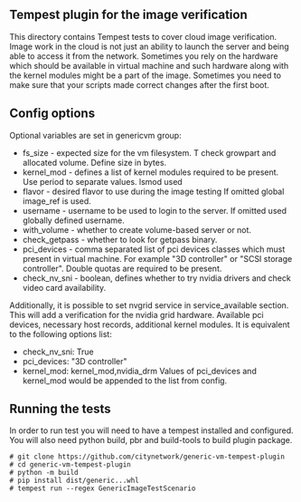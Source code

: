 Tempest plugin for the image verification
---------------

This directory contains Tempest tests to cover cloud
image verification. Image work in the cloud is not just
an ability to launch the server and being able to access
it from the network. Sometimes you rely on the hardware
which should be available in virtual machine and such
hardware along with the kernel modules might be a part of
the image. Sometimes you need to make sure that your
scripts made correct changes after the first boot.

Config options
---------------

Optional variables are set in genericvm group:
* fs_size - expected size for the vm filesystem. T check
growpart and allocated volume. Define size in bytes.
* kernel_mod - defines a list of kernel modules required
to be present. Use period to separate values. lsmod used
* flavor - desired flavor to use during the image testing
If omitted global image_ref is used.
* username - username to be used to login to the server.
If omitted used globally defined username.
* with_volume - whether to create volume-based server or
not.
* check_getpass - whether to look for getpass binary.
* pci_devices - comma separated list of pci devices classes
which must present in virtual machine. For example 
"3D controller" or "SCSI storage controller". Double quotas
are required to be present.
* check_nv_sni - boolean, defines whether to try nvidia
drivers and check video card availability.

Additionally, it is possible to set nvgrid service in service_available section.
This will add a verification for the nvidia grid hardware. Available pci
devices, necessary host records, additional kernel modules. It is equivalent to
the following options list:
* check_nv_sni: True
* pci_devices: "3D controller"
* kernel_mod: kernel_mod,nvidia_drm
Values of pci_devices and kernel_mod would be appended to the list from config.

Running the tests
---------------

In order to run test you will need to have a tempest
installed and configured. You will also need python build,
pbr and build-tools to build plugin package. 

```
# git clone https://github.com/citynetwork/generic-vm-tempest-plugin
# cd generic-vm-tempest-plugin
# python -m build
# pip install dist/generic...whl
# tempest run --regex GenericImageTestScenario
```
